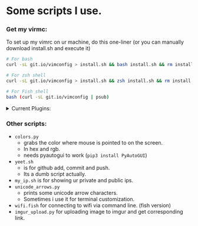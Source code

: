 # Some scripts I use.

### Get my virmc:

To set up my vimrc on ur machine, do this one-liner (or you can manually download install.sh and execute it)

```sh
# For bash
curl -sL git.io/vimconfig > install.sh && bash install.sh && rm install.sh

# For zsh shell
curl -sL git.io/vimconfig > install.sh && zsh install.sh && rm install.sh

# For Fish shell
bash (curl -sL git.io/vimconfig | psub)
```
<details>
<summary>Current Plugins:</summary>
<ul>
<li> vim-closetag</li>
<li> vim-floaterm</li>
<li> onedark theme</li>
<li> fzf-vim</li>
<li> vim-polyglot</li>
<li> auto-pairs</li>
</ul>
</details>


### Other scripts:

* `colors.py` 
    * grabs the color where mouse is pointed to on the screen.
    * In hex and rgb.
    * needs pyautogui to work (`pip3 install PyAutoGUI`)
* `yeet.sh` 
    * is for github add, commit and push.
    * Its a dumb script actually.
* `my_ip.sh` is for showing ur private and public ips.
* `unicode_arrows.py` 
    * prints some unicode arrow characters.
    * Sometimes i use it for terminal customization.
* `wifi.fish` for connecting to wifi via command line. (fish version)
* `imgur_upload.py` for uploading image to imgur and get corresponding link.
